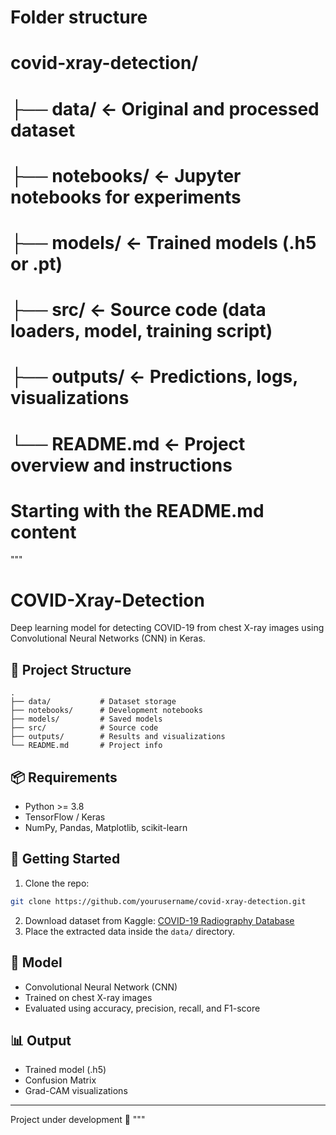 # Folder structure
# covid-xray-detection/
# ├── data/                <- Original and processed dataset
# ├── notebooks/           <- Jupyter notebooks for experiments
# ├── models/              <- Trained models (.h5 or .pt)
# ├── src/                 <- Source code (data loaders, model, training script)
# ├── outputs/             <- Predictions, logs, visualizations
# └── README.md            <- Project overview and instructions

# Starting with the README.md content

"""
# COVID-Xray-Detection

Deep learning model for detecting COVID-19 from chest X-ray images using Convolutional Neural Networks (CNN) in Keras.

## 📁 Project Structure
```
.
├── data/           # Dataset storage
├── notebooks/      # Development notebooks
├── models/         # Saved models
├── src/            # Source code
├── outputs/        # Results and visualizations
└── README.md       # Project info
```

## 📦 Requirements
- Python >= 3.8
- TensorFlow / Keras
- NumPy, Pandas, Matplotlib, scikit-learn

## 🚀 Getting Started
1. Clone the repo:
```bash
git clone https://github.com/yourusername/covid-xray-detection.git
```
2. Download dataset from Kaggle: [COVID-19 Radiography Database](https://www.kaggle.com/datasets/tawsifurrahman/covid19-radiography-database)
3. Place the extracted data inside the `data/` directory.

## 🧠 Model
- Convolutional Neural Network (CNN)
- Trained on chest X-ray images
- Evaluated using accuracy, precision, recall, and F1-score

## 📊 Output
- Trained model (.h5)
- Confusion Matrix
- Grad-CAM visualizations

---
Project under development 🚧
"""

